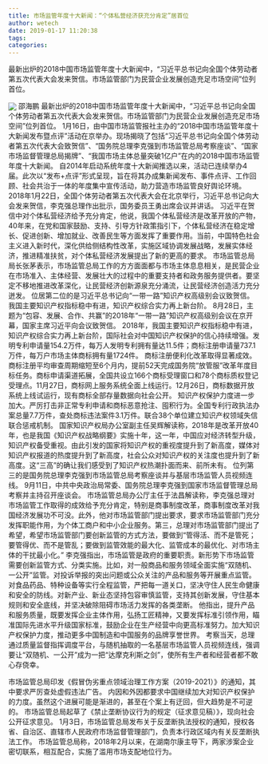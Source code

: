 ```yaml
---
title: 市场监管年度十大新闻：“个体私营经济获充分肯定”居首位
author: wetech
date: 2019-01-17 11:20:38
tags: 
categories: 
---
```

最新出炉的2018中国市场监管年度十大新闻中，“习近平总书记向全国个体劳动者第五次代表大会发来贺信。市场监管部门为民营企业发展创造充足市场空间”位列首位。
<!-- more -->
<img align="center" border="0" src="https://imgcdn.yicai.com/uppics/images/2019/01/2f4f29f1fa557aafa8bd1bec66f435a5.jpg" />
邵海鹏
最新出炉的2018中国市场监管年度十大新闻中，“习近平总书记向全国个体劳动者第五次代表大会发来贺信。市场监管部门为民营企业发展创造充足市场空间”位列首位。
1月16日，由中国市场监管报社主办的“2018中国市场监管年度十大新闻发布暨点评”活动在京举办。现场揭晓了包括“习近平总书记向全国个体劳动者第五次代表大会致贺信”、“国务院总理李克强到市场监管总局考察座谈”、“国家市场监督管理总局揭牌”、“我国市场主体总量突破1亿户”在内的2018中国市场监管年度十大新闻。
自2014年启动系统年度十大新闻推选以来，活动已连续举办4届。此次以“发布+点评”形式呈现，旨在将其办成集新闻发布、事件点评、工作回顾、社会共治于一体的年度集中宣传活动，助力营造市场监管良好舆论环境。
2018年1月22日，全国个体劳动者第五次代表大会在北京举行，习近平总书记向大会发来贺信，李克强总理作出批示，国务委员王勇出席会议并讲话。
习近平在贺信中对个体私营经济给予充分肯定，他说，我国个体私营经济是改革开放的产物，40年来，在党和国家鼓励、支持、引导方针政策指引下，个体私营经济在稳定增长、促进创新、增加就业、改善民生等方面发挥了重要作用。当前，中国特色社会主义进入新时代，深化供给侧结构性改革，实施区域协调发展战略，发展实体经济，推进精准扶贫，对个体私营经济发展提出了新的更高的要求。
市场监管总局局长张茅表示，市场监管总局工作的方方面面都与市场主体息息相关，是民营企业在市场准入、主体经营、发展壮大的过程中的重要支持者和政务服务提供者。要坚定不移地推进改革深化，让民营经济创新源泉充分涌流，让民营经济创造活力充分迸发。
位居第二位的是习近平总书记向“一带一路”知识产权高级别会议致贺信。我国主要知识产权指标稳中有进，知识产权综合实力再上新台阶。
8月28日，主题为“包容、发展、合作、共赢”的2018年“一带一路”知识产权高级别会议在京开幕，国家主席习近平向会议致贺信。
2018年，我国主要知识产权指标稳中有进，知识产权综合实力再上新台阶，国际社会对中国知识产权保护的信心持续增强。发明专利申请量154.2万件，每万人发明专利拥有量达11.5件；商标注册申请量737.1万件，每万户市场主体商标拥有量1724件。
商标注册便利化改革取得显著成效。商标注册平均审查周期缩短至6个月内，提前52天完成国务院“放管服”改革年度目标任务。商标申请渠道拓展，全国共设立166个商标受理窗口和78个商标质权登记受理点。11月27日，商标网上服务系统全面上线运行。12月26日，商标数据开放系统上线试运行，现有商标全部存量数据向社会公开。
知识产权保护力度进一步加大。严厉打击非正常专利申请和商标恶意抢注、囤积行为。全国专利行政执法办案总量7.7万件，查处商标违法案件3.1万件。联合38个单位建立知识产权领域失信联合惩戒机制。
国家知识产权局办公室副主任吴辉解读称，2018年是改革开放40年，也是我国《知识产权战略纲要》实施十年，这一年，中国应对经济转型升级，知识产权备受重视。由此引发的国家将知识产权的重视度提升到了新高度，媒体对知识产权报道的热度提升到了新高度，社会公众对知识产权的关注度也提升到了新高度。这“三高”的确让我们感受到了知识产权热潮扑面而来、前所未有。
位列第三的是国务院总理李克强到市场监管总局考察座谈并与基层市场监管人员视频连线。
9月11日，中共中央政治局常委、国务院总理李克强到国家市场监督管理总局考察并主持召开座谈会。
市场监管总局办公厅主任于法昌解读称，李克强总理对市场监管工作取得的成效给予充分肯定，特别是商事制度改革，商事制度改革对我国经济发展功不可没。此外，他对市场监管部门提出要求，要求市场监管部门充分发挥职能作用，为个体工商户和中小企业服务。第三，总理对市场监管部门提出了希望，希望市场监管部门要创新监管的方式方法，要做到“管得活、而不是管死；要管得优、而不是管乱；要做到监管效能的最大化、监管成本的最优化、对市场主体的干扰最小化。”
李克强指出，市场监管是政府的重要职责。新形势下市场监管需要创新监管方式、分类实施。比如，对一般商品和服务领域全面实施“双随机、一公开”监管。对投诉举报的突出问题或公众关注的产品和服务等开展重点监管。对食品药品、特种设备等实行全程监管，严把每一道关口，坚决守住人民生命健康和安全的防线。对新产业、新业态坚持包容审慎监管，支持其创新发展，守住基本规则和安全底线，并坚决破除阻碍市场活力发挥的各类垄断。
他指出，提升产品和服务质量，既要发挥企业主体作用，弘扬工匠精神，又要发挥标准引领作用，瞄准国际先进水平升级国家标准，鼓励企业在生产经营中向更高标准努力。加大知识产权保护力度，推动更多中国制造和中国服务的品牌享誉世界。
考察当天，总理通过质量监督指挥调度平台，与随机抽取的一名基层市场监管人员视频连线，强调要让“双随机、一公开”成为一把“达摩克利斯之剑”，使所有生产者和经营者都不敢心存侥幸。
 
 
市场监管总局印发《假冒伪劣重点领域治理工作方案（2019-2021）》的通知，其中要求严厉查处虚假违法广告。
内因和外因都要求中国继续加大对知识产权保护的力度。虽然这个进展可能是渐进的，甚至在个案上有迂回，但大趋势是不可逆的。
市场监管总局起草了《禁止垄断协议行为的规定（征求意见稿）》，现向社会公开征求意见。
1月3日，市场监管总局发布关于反垄断执法授权的通知，授权各省、自治区、直辖市人民政府市场监督管理部门，负责本行政区域内有关反垄断执法工作。
市场监管总局称，2018年2月以来，在湖南尔康主导下，两家涉案企业密切联系，相互配合，实施了滥用市场支配地位行为。

